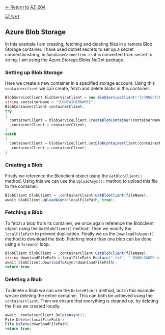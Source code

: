 [← Return to AZ-204](https://github.com/joerivanarkel/joerivanarkel/blob/main/AZ204.md)<br>

[![.NET](https://github.com/joerivanarkel/AzureBlobStorage/actions/workflows/dotnet.yml/badge.svg)](https://github.com/joerivanarkel/AzureBlobStorage/actions/workflows/dotnet.yml)
## Azure Blob Storage
In this example I am creating, fetching and deleting files in a remote Blob Storage container. I have used dotnet secrets to set up a secret connectionstring, in ``DatabaseConnection.cs`` it is converted from secret to string. I am using the Azure.Storage.Blobs NuGet package.

### Setting up Blob Storage
Here we create a new container in a specified storage account. Using this ``containerclient`` we can create, fetch and delete blobs in this container.

```csharp
BlobServiceClient blobServiceClient = new BlobServiceClient("{CONNECTIONSTRING}");
string containerName = "{CONTAINERNAME}";
BlobContainerClient containerClient;
try
{
  containerClient = blobServiceClient.CreateBlobContainer(containerName);
  _containerClient = containerClient;
}
catch
{
  containerClient = blobServiceClient.GetBlobContainerClient(containerName);
  _containerClient = containerClient;
}
```
### Creating a Blob
Firstly we reference the Blobclient object using the ``GetBlobClient()`` method. Using this we can use the ``UploadAsync()`` method to upload this file to the container.

```csharp
BlobClient blobClient = _containerClient.GetBlobClient(fileName);
await blobClient.UploadAsync(localFilePath, true);
```
### Fetching a Blob
To fetch a blob from its container, we once again reference the Blobclient object using the ``GetBlobClient()`` method. Then we modify the ``localFilePath`` to prevent duplication. Finally we us the ``DownloadToAsync()`` method to download the blob. Fetching more than one blob can be done using a ``forearch`` loop.

```csharp
BlobClient blobClient = _containerClient.GetBlobClient(fileName);
string downloadFilePath = localFilePath.Replace(".txt", " DOWNLOADED.txt");
await blobClient.DownloadToAsync(downloadFilePath);
return true
```

### Deleting a Blob
To delete a Blob we can use the ``DeleteBlob()`` method, but in this example we are deleting the entire container. This can both be achieved using the ``containerclient``. Then we ensure that everything is cleaned up, by deleting the files we created locally.

```csharp
await _containerClient.DeleteAsync();
File.Delete(localFilePath);
File.Delete(downloadFilePath);
return true;
```
